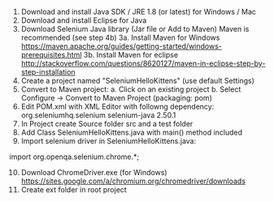 
1. Download and install Java SDK / JRE 1.8 (or latest) for Windows / Mac
2. Download and install Eclipse for Java
3. Download Selenium Java library   (Jar file or Add to Maven)  Maven is recommended (see step 4b)
3a. Install Maven for Windows https://maven.apache.org/guides/getting-started/windows-prerequisites.html
3b. Install Maven for eclipse http://stackoverflow.com/questions/8620127/maven-in-eclipse-step-by-step-installation
4. Create a project named "SeleniumHelloKittens" (use default Settings) 
5. Convert to Maven project:
	a. Click on an existing project
	b. Select Configure -> Convert to Maven Project  (packaging:  pom)
6. Edit POM.xml with XML Editor with followng dependency:
	<dependency>
		<groupId>org.seleniumhq.selenium</groupId>
		<artifactId>selenium-java</artifactId>
		<version>2.50.1</version>
	</dependency>
7. In Project create Source folder src and a test folder
8. Add Class SeleniumHelloKittens.java with main() method included
9. Import selenium driver in SeleniumHelloKittens.java:

import org.openqa.selenium.chrome.*;

	
10. Download ChromeDriver.exe (for Windows) https://sites.google.com/a/chromium.org/chromedriver/downloads
11. Create ext folder in root project 
